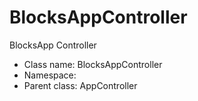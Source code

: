 BlocksAppController
===============

BlocksApp Controller




* Class name: BlocksAppController
* Namespace: 
* Parent class: AppController









